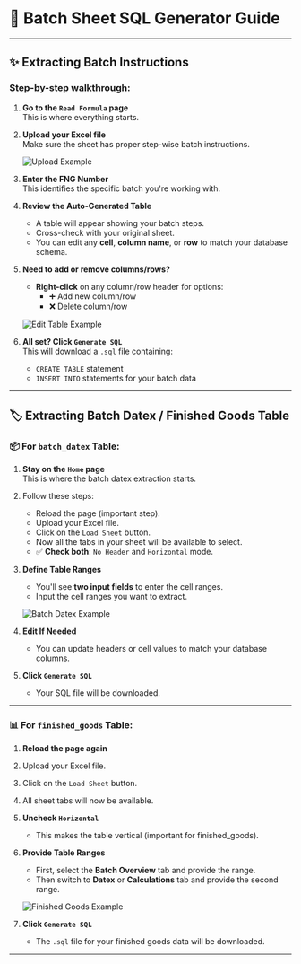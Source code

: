 # 🧪 Batch Sheet SQL Generator Guide

---

## ✨ Extracting **Batch Instructions**

### Step-by-step walkthrough:

1. **Go to the `Read Formula` page**  
   This is where everything starts.

2. **Upload your Excel file**  
   Make sure the sheet has proper step-wise batch instructions.

   ![Upload Example](https://github.com/user-attachments/assets/fa202eea-7a6d-4448-9649-f65c3bf2f52b)

3. **Enter the FNG Number**  
   This identifies the specific batch you're working with.

4. **Review the Auto-Generated Table**  
   - A table will appear showing your batch steps.
   - Cross-check with your original sheet.
   - You can edit any **cell**, **column name**, or **row** to match your database schema.

5. **Need to add or remove columns/rows?**  
   - **Right-click** on any column/row header for options:
     - ➕ Add new column/row  
     - ❌ Delete column/row

   ![Edit Table Example](https://github.com/user-attachments/assets/567bb79a-5b82-428e-9a91-10f4a1b4b06e)

6. **All set? Click `Generate SQL`**  
   This will download a `.sql` file containing:
   - `CREATE TABLE` statement  
   - `INSERT INTO` statements for your batch data

---

## 🏷️ Extracting **Batch Datex / Finished Goods Table**

### 📦 For `batch_datex` Table:

1. **Stay on the `Home` page**  
   This is where the batch datex extraction starts.

2. Follow these steps:
   - Reload the page (important step).
   - Upload your Excel file.
   - Click on the `Load Sheet` button.
   - Now all the tabs in your sheet will be available to select.
   - ✅ **Check both**: `No Header` and `Horizontal` mode.

3. **Define Table Ranges**  
   - You'll see **two input fields** to enter the cell ranges.
   - Input the cell ranges you want to extract.

   ![Batch Datex Example](https://github.com/user-attachments/assets/fcfef64a-34be-4ed9-af16-c49c3c841a24)

4. **Edit If Needed**  
   - You can update headers or cell values to match your database columns.

5. **Click `Generate SQL`**  
   - Your SQL file will be downloaded.

---

### 📊 For `finished_goods` Table:

1. **Reload the page again**
2. Upload your Excel file.
3. Click on the `Load Sheet` button.
4. All sheet tabs will now be available.

5. **Uncheck `Horizontal`**  
   - This makes the table vertical (important for finished_goods).

6. **Provide Table Ranges**
   - First, select the **Batch Overview** tab and provide the range.
   - Then switch to **Datex** or **Calculations** tab and provide the second range.

   ![Finished Goods Example](https://github.com/user-attachments/assets/c11dfd6f-6da3-4ae9-9d3c-d8ee35179b56)

7. **Click `Generate SQL`**  
   - The `.sql` file for your finished goods data will be downloaded.

---
